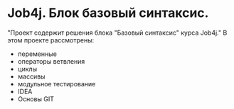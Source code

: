 # Job4j. Блок базовый синтаксис.
"Проект содержит решения блока "Базовый синтаксис" курса Job4j."
В этом проекте рассмотрены: 
- переменные
- операторы ветвления
- циклы
- массивы
- модульное тестирование
- IDEA
- Основы GIT